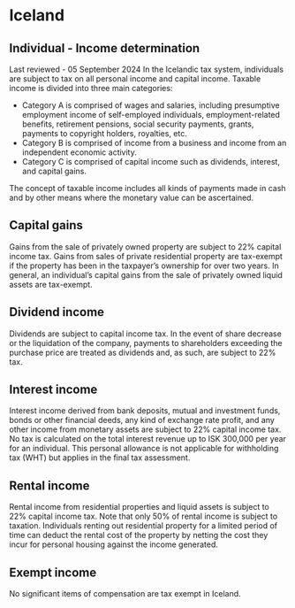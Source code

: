 # Iceland
## Individual - Income determination
Last reviewed - 05 September 2024
In the Icelandic tax system, individuals are subject to tax on all personal income and capital income. Taxable income is divided into three main categories:
  * Category A is comprised of wages and salaries, including presumptive employment income of self-employed individuals, employment-related benefits, retirement pensions, social security payments, grants, payments to copyright holders, royalties, etc.
  * Category B is comprised of income from a business and income from an independent economic activity.
  * Category C is comprised of capital income such as dividends, interest, and capital gains.


The concept of taxable income includes all kinds of payments made in cash and by other means where the monetary value can be ascertained.
## Capital gains
Gains from the sale of privately owned property are subject to 22% capital income tax.
Gains from sales of private residential property are tax-exempt if the property has been in the taxpayer’s ownership for over two years.
In general, an individual’s capital gains from the sale of privately owned liquid assets are tax-exempt.
## Dividend income
Dividends are subject to capital income tax. In the event of share decrease or the liquidation of the company, payments to shareholders exceeding the purchase price are treated as dividends and, as such, are subject to 22% tax.
## Interest income
Interest income derived from bank deposits, mutual and investment funds, bonds or other financial deeds, any kind of exchange rate profit, and any other income from monetary assets are subject to 22% capital income tax. No tax is calculated on the total interest revenue up to ISK 300,000 per year for an individual. This personal allowance is not applicable for withholding tax (WHT) but applies in the final tax assessment.
## Rental income
Rental income from residential properties and liquid assets is subject to 22% capital income tax. Note that only 50% of rental income is subject to taxation. Individuals renting out residential property for a limited period of time can deduct the rental cost of the property by netting the cost they incur for personal housing against the income generated.
## Exempt income
No significant items of compensation are tax exempt in Iceland.
